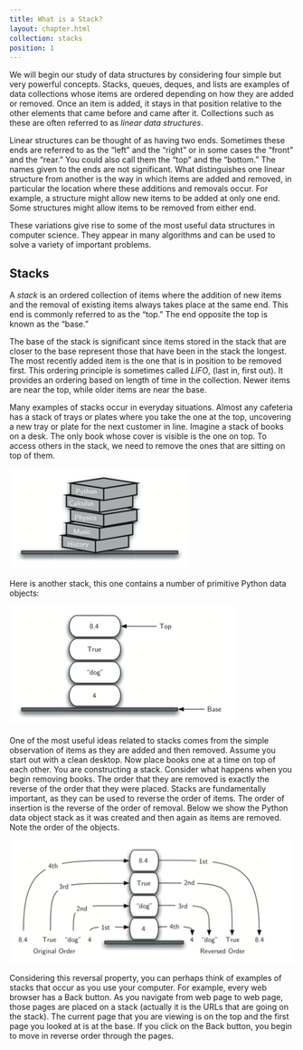```yaml
---
title: What is a Stack?
layout: chapter.html
collection: stacks
position: 1
---
```


We will begin our study of data structures by considering four simple
but very powerful concepts. Stacks, queues, deques, and lists are
examples of data collections whose items are ordered depending on how
they are added or removed. Once an item is added, it stays in that
position relative to the other elements that came before and came after
it. Collections such as these are often referred to as *linear data
structures*.

Linear structures can be thought of as having two ends. Sometimes these
ends are referred to as the “left” and the “right” or in some cases the
“front” and the “rear.” You could also call them the “top” and the
“bottom.” The names given to the ends are not significant. What
distinguishes one linear structure from another is the way in which
items are added and removed, in particular the location where these
additions and removals occur. For example, a structure might allow new
items to be added at only one end. Some structures might allow items to
be removed from either end.

These variations give rise to some of the most useful data structures in
computer science. They appear in many algorithms and can be used to
solve a variety of important problems.

Stacks
---

A *stack* is an ordered
collection of items where the addition of new items and the removal of
existing items always takes place at the same end. This end is commonly
referred to as the “top.” The end opposite the top is known as the
“base.”

The base of the stack is significant since items stored in the stack
that are closer to the base represent those that have been in the stack
the longest. The most recently added item is the one that is in position
to be removed first. This ordering principle is sometimes called
*LIFO*, (last in, first out). It provides an ordering based on length
of time in the collection. Newer items are near the top, while older
items are near the base.

Many examples of stacks occur in everyday situations. Almost any
cafeteria has a stack of trays or plates where you take the one at the
top, uncovering a new tray or plate for the next customer in line.
Imagine a stack of books on a desk.
The only book whose cover is visible is the one on top. To access others
in the stack, we need to remove the ones that are sitting on top of
them.

![A stack of books](figures/bookstack2.png)

Here is another stack, this one contains a number of primitive Python data objects:

![A Stack of primitive Python objects](figures/primitive.png)

One of the most useful ideas related to stacks comes from the simple
observation of items as they are added and then removed. Assume you
start out with a clean desktop. Now place books one at a time on top of
each other. You are constructing a stack. Consider what happens when you
begin removing books. The order that they are removed is exactly the
reverse of the order that they were placed. Stacks are fundamentally
important, as they can be used to reverse the order of items. The order
of insertion is the reverse of the order of removal.
Below we show the Python data object stack as it
was created and then again as items are removed. Note the order of the
objects.

![The reversal property of stacks](figures/simple-reversal.png)

Considering this reversal property, you can perhaps think of examples of
stacks that occur as you use your computer. For example, every web
browser has a Back button. As you navigate from web page to web page,
those pages are placed on a stack (actually it is the URLs that are
going on the stack). The current page that you are viewing is on the top
and the first page you looked at is at the base. If you click on the
Back button, you begin to move in reverse order through the pages.
